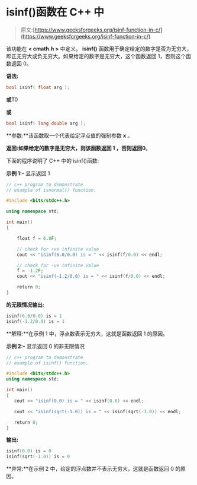 # isinf()函数在 C++ 中

> 原文:[https://www.geeksforgeeks.org/isinf-function-in-c/](https://www.geeksforgeeks.org/isinf-function-in-c/)

该功能在 **< cmath.h >** 中定义。 **isinf()** 函数用于确定给定的数字是否为无穷大，即正无穷大或负无穷大。如果给定的数字是无穷大，这个函数返回 1，否则这个函数返回 0。

**语法:**

```cpp
bool isinf( float arg );
```

**或**T0

**或**

```cpp
bool isinf( long double arg );
```

**参数:**该函数取一个代表给定浮点值的强制参数 **x** 。

**返回:**如果给定的数字是无穷大，则该函数返回 **1** ，否则返回**0**。

下面的程序说明了 C++ 中的 isinf()函数:

**示例 1:-** 显示返回 1

```cpp
// c++ program to demonstrate
// example of isnormal() function.

#include <bits/stdc++.h>

using namespace std;

int main()
{

    float f = 6.0F;

    // check for +ve infinite value
    cout << "isinf(6.0/0.0) is = " << isinf(f/0.0) << endl;

    // check for -ve infinite value
    f = -1.2F;
    cout << "isinf(-1.2/0.0) is = " << isinf(f/0.0) << endl;

    return 0;
}
```

**的无限情况输出:**

```cpp
isinf(6.0/0.0) is = 1
isinf(-1.2/0.0) is = 1

```

**解释:**在示例 1 中，浮点数表示无穷大，这就是函数返回 1 的原因。

**示例 2:-** 显示返回 0 的非无限情况

```cpp
// c++ program to demonstrate
// example of isinf() function.

#include <bits/stdc++.h>
using namespace std;

int main()
{
   cout << "isinf(0.0) is = " << isinf(0.0) << endl;

   cout << "isinf(sqrt(-1.0)) is = " << isinf(sqrt(-1.0)) << endl;

   return 0;
}
```

**输出:**

```cpp
isinf(0.0) is = 0
isinf(sqrt(-1.0)) is = 0

```

**异常:**在示例 2 中，给定的浮点数并不表示无穷大，这就是函数返回 0 的原因。